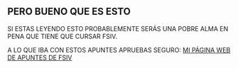 ## PERO BUENO QUE ES ESTO

SI ESTAS LEYENDO ESTO PROBABLEMENTE SERÁS UNA POBRE ALMA EN PENA QUE TIENE QUE CURSAR FSIV.

A LO QUE IBA CON ESTOS APUNTES APRUEBAS SEGURO:
[MI PÁGINA WEB DE APUNTES DE FSIV](https://carlosdavidlopezhinojosa.github.io/Web-FSIV.github.io/index.html)
